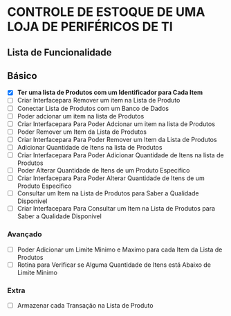 # CONTROLE DE ESTOQUE DE UMA LOJA DE PERIFÉRICOS DE TI

## Lista de Funcionalidade

## Básico
- [X] **Ter uma lista de Produtos  com um Identificador para Cada Item**
- [ ] Criar Interfacepara Remover um item na Lista de Produto
- [ ] Conectar Lista de Produtos com um Banco de Dados
- [ ] Poder adcionar um item na lista de Produtos
- [ ] Criar Interfacepara Para Poder Adcionar um item na lista de Produtos
- [ ] Poder Remover um Item da Lista de Produtos
- [ ] Criar Interfacepara Para Poder Remover um Item da Lista de Produtos
- [ ] Adicionar Quantidade de Itens na lista de Produtos
- [ ] Criar Interfacepara Para Poder  Adicionar Quantidade de Itens na lista de Produtos
- [ ] Poder Alterar Quantidade de Itens de um Produto Especifico
- [ ] Criar Interfacepara Para Poder Alterar Quantidade de Itens de um Produto Especifico
- [ ] Consultar um Item na Lista de Produtos para Saber a Qualidade Disponivel
- [ ] Criar Interfacepara Para Consultar um Item na Lista de Produtos para Saber a Qualidade Disponivel

### Avançado
- [ ] Poder Adicionar um Limite Minimo e Maximo para cada Item da Lista de Produtos
- [ ] Rotina para Verificar se Alguma Quantidade de Itens está Abaixo de Limite Minimo

### Extra
- [ ] Armazenar cada Transação na Lista de Produto



